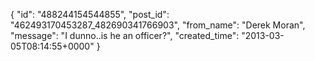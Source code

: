  {
   "id": "488244154544855",
   "post_id": "462493170453287_482690341766903",
   "from_name": "Derek Moran",
   "message": "I dunno..is he an officer?",
   "created_time": "2013-03-05T08:14:55+0000"
 }
